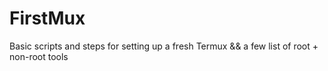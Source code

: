 # FirstMux
Basic scripts and steps for setting up a fresh Termux &amp;&amp; a few list of root + non-root tools
